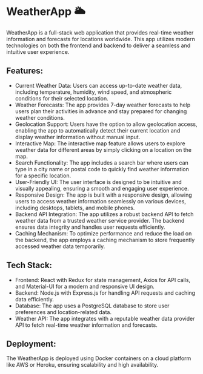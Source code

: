 # WeatherApp 🌥️

WeatherApp is a full-stack web application that provides real-time weather information and forecasts for locations worldwide. This app utilizes modern technologies on both the frontend and backend to deliver a seamless and intuitive user experience.

 ## Features:

- Current Weather Data: Users can access up-to-date weather data, including temperature, humidity, wind speed, and atmospheric conditions for their selected location.
- Weather Forecasts: The app provides 7-day weather forecasts to help users plan their activities in advance and stay prepared for changing weather conditions.
- Geolocation Support: Users have the option to allow geolocation access, enabling the app to automatically detect their current location and display weather information without manual input.
- Interactive Map: The interactive map feature allows users to explore weather data for different areas by simply clicking on a location on the map.
- Search Functionality: The app includes a search bar where users can type in a city name or postal code to quickly find weather information for a specific location.
- User-Friendly UI: The user interface is designed to be intuitive and visually appealing, ensuring a smooth and engaging user experience.
- Responsive Design: The app is built with a responsive design, allowing users to access weather information seamlessly on various devices, including desktops, tablets, and mobile phones.
- Backend API Integration: The app utilizes a robust backend API to fetch weather data from a trusted weather service provider. The backend ensures data integrity and handles user requests efficiently.
- Caching Mechanism: To optimize performance and reduce the load on the backend, the app employs a caching mechanism to store frequently accessed weather data temporarily.

## Tech Stack:

- Frontend: React with Redux for state management, Axios for API calls, and Material-UI for a modern and responsive UI design.
- Backend: Node.js with Express.js for handling API requests and caching data efficiently.
- Database: The app uses a PostgreSQL database to store user preferences and location-related data.
- Weather API: The app integrates with a reputable weather data provider API to fetch real-time weather information and forecasts.

## Deployment:

The WeatherApp is deployed using Docker containers on a cloud platform like AWS or Heroku, ensuring scalability and high availability.
